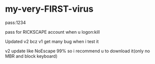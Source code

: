 # my-very-FIRST-virus
pass:1234

pass for RICKSCAPE account when u logon:kill

Updated v2 bcz v1 get many bug when i test it

v2 update like NoEscape 99% so i recommend u to download it(only no MBR and block keyboard)
